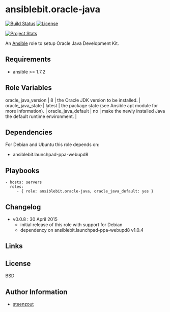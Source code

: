 # ansiblebit.oracle-java

[![Build Status](https://travis-ci.org/ansiblebit/oracle-java.svg?branch=master)](https://travis-ci.org/ansiblebit/oracle-java)
[![License](https://img.shields.io/badge/license-New%20BSD-blue.svg?style=flat)](https://raw.githubusercontent.com/ansiblebit/oracle-java/master/LICENSE)

[![Project Stats](https://www.openhub.net/p/ansiblebit-oracle-java/widgets/project_thin_badge.gif)](https://www.openhub.net/p/ansiblebit-oracle-java/)

An [Ansible](http://www.ansible.com) role to setup Oracle Java Development Kit. 


## Requirements

- ansible >= 1.7.2


## Role Variables


oracle_java_version | 8 | the Oracle JDK version to be installed. |
oracle_java_state   | latest | the package state (see Ansible apt module for more information). |
oracle_java_default | no | make the newly installed Java the default runtime environment. |


## Dependencies

For Debian and Ubuntu this role depends on:

- ansiblebit.launchpad-ppa-webupd8


## Playbooks

    - hosts: servers
      roles:
         - { role: ansiblebit.oracle-java, oracle_java_default: yes }

## Changelog

- v0.0.8 : 30 April 2015
    - initial release of this role with support for Debian
    - dependency on ansiblebit.launchpad-ppa-webupd8 v1.0.4


## Links


## License

BSD


## Author Information

- [steenzout](http://github.com/steenzout)
